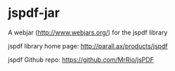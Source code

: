 jspdf-jar
=========

A webjar (http://www.webjars.org/) for the jspdf library

jspdf library home page: http://parall.ax/products/jspdf

jspdf Github repo: https://github.com/MrRio/jsPDF

